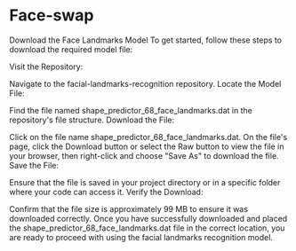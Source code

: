 # Face-swap
Download the Face Landmarks Model
To get started, follow these steps to download the required model file:

Visit the Repository:

Navigate to the facial-landmarks-recognition repository.
Locate the Model File:

Find the file named shape_predictor_68_face_landmarks.dat in the repository's file structure.
Download the File:

Click on the file name shape_predictor_68_face_landmarks.dat.
On the file's page, click the Download button or select the Raw button to view the file in your browser, then right-click and choose "Save As" to download the file.
Save the File:

Ensure that the file is saved in your project directory or in a specific folder where your code can access it.
Verify the Download:

Confirm that the file size is approximately 99 MB to ensure it was downloaded correctly.
Once you have successfully downloaded and placed the shape_predictor_68_face_landmarks.dat file in the correct location, you are ready to proceed with using the facial landmarks recognition model.

